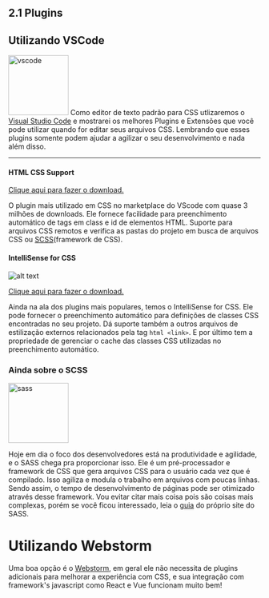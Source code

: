 ## 2.1 Plugins

## Utilizando VSCode

<img src="https://user-images.githubusercontent.com/674621/71187801-14e60a80-2280-11ea-94c9-e56576f76baf.png" alt="vscode" width="120">
Como editor de texto padrão para CSS utlizaremos o <a href="https://code.visualstudio.com/download">Visual Studio Code</a> e mostrarei os melhores Plugins e Extensões que você pode utilizar quando for editar seus arquivos CSS. Lembrando que esses plugins somente podem ajudar a agilizar o seu desenvolvimento e nada além disso.

<hr>

#### HTML CSS Support

<a href="https://marketplace.visualstudio.com/items?itemName=ecmel.vscode-html-css">Clique aqui para fazer o download.</a>

O plugin mais utilizado em CSS no marketplace do VScode com quase 3 milhões de downloads. Ele fornece facilidade para preenchimento automático de tags em class e id de elementos HTML. Suporte para arquivos CSS remotos e verifica as pastas do projeto em busca de arquivos CSS ou <a href="https://sass-lang.com/guide">SCSS</a>(framework de CSS).

#### IntelliSense for CSS

![alt text](https://i.imgur.com/5crMfTj.gif "IntelliSense Showcase")


<a href="https://marketplace.visualstudio.com/items?itemName=Zignd.html-css-class-completion">Clique aqui para fazer o download.</a>

Ainda na ala dos plugins mais populares, temos o IntelliSense for CSS. Ele pode fornecer o preenchimento automático para definições de classes CSS encontradas no seu projeto. Dá suporte também a outros arquivos de estilização externos relacionados pela tag ```html <link>```. E por último tem a propriedade de gerenciar o cache das classes CSS utilizadas no preenchimento automático.

### Ainda sobre o SCSS

<img src="https://logos-download.com/wp-content/uploads/2016/09/Sass_logo.png" alt="sass" width="120">

Hoje em dia o foco dos desenvolvedores está na produtividade e agilidade, e o SASS chega pra proporcionar isso. Ele é um pré-processador e framework de CSS que gera arquivos CSS para o usuário cada vez que é compilado. Isso agiliza e modula o trabalho em arquivos com poucas linhas. Sendo assim, o tempo de desenvolvimento de páginas pode ser otimizado através desse framework. Vou evitar citar mais coisa pois são coisas mais complexas, porém se você ficou interessado, leia o <a href="https://sass-lang.com/guide">guia</a> do próprio site do SASS.

# Utilizando Webstorm

Uma boa opção é o [Webstorm](https://www.jetbrains.com/pt-br/webstorm/), em geral ele não necessita de plugins adicionais para melhorar a experiência com CSS, e sua integração com framework's javascript como React e Vue funcionam muito bem!

